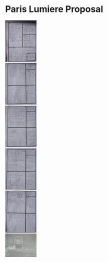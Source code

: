 # Paris Lumiere Proposal

<img src="https://github.com/alexandrospopov/parisLumiere/blob/master/img/FDS_1.jpg?raw=true" style="width: 100px;">
<br>
<img src="https://github.com/alexandrospopov/parisLumiere/blob/master/img/FDS_2.jpg?raw=true" style="width: 100px;">
<br>
<img src="https://github.com/alexandrospopov/parisLumiere/blob/master/img/FDS_3.jpg?raw=true" style="width: 100px;">
<br>
<img src="https://github.com/alexandrospopov/parisLumiere/blob/master/img/FDS_4.jpg?raw=true" style="width: 100px;">
<br>
<img src="https://github.com/alexandrospopov/parisLumiere/blob/master/img/FDS_5.jpg?raw=true" style="width: 100px;">
<br>
<img src="https://github.com/alexandrospopov/parisLumiere/blob/master/img/tableau.jpg?raw=true" style="width: 100px;">
